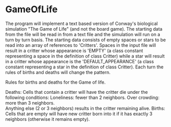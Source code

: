 # GameOfLife
The program will implement a text based version of Conway's biological simulation "The Game of Life" (and not the board game). The starting data from the file will be read in from a text file and the simulation will run on a turn by turn basis. The starting data consists of empty spaces or stars to be read into an array of references to 'Critters'. Spaces in the input file will result in a critter whose appearance is 'EMPTY' (a class constant representing a space in the definition of class Critter) while a star will result in a critter whose appearance is the 'DEFAULT_APPEARANCE' (a class constant representing a star in the definition of class Critter). Each turn the rules of births and deaths will change the pattern.

Rules for births and deaths for the Game of life.

Deaths: Cells that contain a critter will have the critter die under the following conditions:
Loneliness: fewer than 2 neighbors. 
Over crowding: more than 3 neighbors.  
Anything else (2 or 3 neighbors) results in the critter remaining alive. 
Births: Cells that are empty will have new critter born into it if it has exactly 3 neighbors (otherwise it remains empty).
